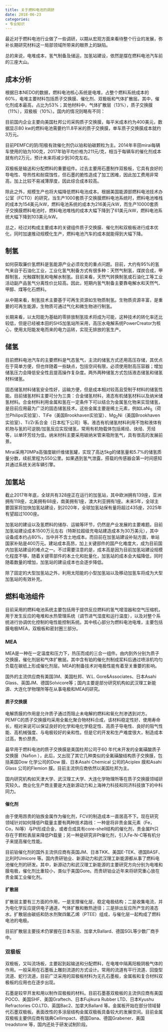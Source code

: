 ```yaml
---
title: 关于燃料电池的调研
date: 2018-06-23
categories:
- 专业知识
---
```


最近对于燃料电池行业做了一些调研，以期从宏观方面来看待整个行业的发展，弥补长期研究材料这一局部领域所带来的眼界上的缺陷。

总的来说，电堆成本，氢气制备及储运，加氢站建设，依然是摆在燃料电池汽车前的三座大山。

## 成本分析

根据日本NEDO的数据，燃料电池核心系统是电堆，占整个燃料系统成本的60%，电堆主要材料包括质子交换膜、催化剂、双极板和气体扩散层。其中，催化剂成本最高，占比为53%；其他材料中，气体扩散层（13%），质子交换膜（11%），双极板（10%）。国内的情况则略有不同：

目前国内企业主要向美国杜邦公司采购质子交换膜，每平米成本约为400美元，数据显示80 kw的燃料电池需要约11.8平米的质子交换膜，单车质子交换膜成本就约3万元。

目前PEMFC的阴/阳极有效催化剂仍以铂和铂碳颗粒为主。2014年丰田mirai每辆车使用的铂为100克，2017年铂平均价格为211元/克，相当于每辆车的催化剂成本就有约2万元，预计未来将减少到30克左右。

双极板是输送和分配燃料的重要组件。过去主要用石墨制作双极板，它具有良好的导电性、导热性和耐腐蚀性，但石墨的脆性造成了加工困难，因此加工费用非常高，加上比较不易减薄厚度，因此综合成本较高。

除此之外，规模生产也将大幅降低燃料电池成本。根据美国能源部燃料电池技术办公室（FCTO）的研究，当生产1000套质子交换膜燃料电池系统时，燃料电池堆栈的成本为154美元/kW，燃料电池系统的成本为216美元/kW，而生产10000套质子交换膜燃料电池时，燃料电池堆栈的成本大幅下降到了61美元/kW，燃料电池系统大幅下降到103美元/kW。

总之，经过对构成主要成本的关键组件质子交换膜、催化剂和双极板进行成本优化，同时加速推动规模化生产，燃料电池汽车的成本就能得到大幅下降。

## 制氢

如何获取廉价氢燃料是氢能源产业必须攻克的重点问题。目前，大约有95%的氢气来自于石油化工业，工业化氢气制备方式有很多种：天然气制氢，煤炭合成，甲醇制氢，光触媒制氢和电解水制氢。目前来看，天然气转换制氢或石油化工等工业活动副产品氢气分离性价比较高。因此，短期内氢气制备主要靠电解水和天然气、甲醇、煤等化石燃料。

从中期来看，制氢技术主要基于可再生资源如生物质制氢。生物质资源丰富，是重要的可再生能源，生物质可通过气化和微生物进行制氢。

长期来看，以太阳能为基础的零排放制氢技术将成为可能，这种技术的转化率还比较低，但是已经被本田的SHS加氢站所采用，高压水电解系统PowerCreator为核心，使用太阳能发电而来的电力运转，实现无排放的氢生产。

## 储氢

目前燃料电池汽车的主要燃料是气态氢气，主流的储氢方式还用高压存储，其优点在于简单方便，但也伴随着一些缺点，包括空间有限，必须使用耐高压容器；增加储氢压力会降低安全性且提高操作复杂度。两外两种储氢方式包括液态储氢和储氢材料储氢。

固态储氢材料储氢安全性好，运输方便，但是成本相对较高且受制于材料的储氢性能。目前储氢材料主要可分为三类：合金储氢材料，液态有机储氢材料以及纳米储氢材料。合金材料利用金属和氢在一定条件下可以结合为金属氢化物来实现储氢，是目前应用最为广泛的固态储氢技术。这些金属主要是稀土元素，例如LaNi<sub>5</sub>（荷兰Philips实验室）、TiFe（美国Brookhaven实验室）、Mg<sub>2</sub>Ni（美国Brookhaven实验室）、Ti/Zr系合金（日本松下公司）等。液态有机储氢材料利用不饱和液体有机物与氢的可逆脱/加氢反应实现储氢，常用有机物载体包括烯烃、炔烃、芳烃等，以单环芳烃为佳。纳米材料主要采用碳纳米管来吸附氢气，具有很高的发展前景。

Mirai采用70MPa高强度碳纤维储氢罐，实现了高达5kg的储氢量和5.7%的储氢质量分数，续航里程为550公里。如果遇到氢气泄露，搭载的传感器会第一时间感知并通过系统关闭车辆引擎。

## 加氢站

截止2017年年底，全球共有328座正在运行的加氢站，其中欧洲拥有139座，亚洲拥有119座，北美拥有68座，南美拥有1座，澳大利亚拥有1座。未来5年，全球主要国家将加快加氢站建设，到2020年，全球加氢站保有量将超过435座，2025年有望超过1000座。

加氢站的建设以及氢燃料的储存、运输等环节，仍然是产业发展的主要难题。目前加氢站建设成本1500万元左右（特斯拉超级充电站建造成本为30万美元），其中设备成本约占80%，当中并不含土地成本。而目前在加氢站建设补贴方面，单站国家补贴是400万元。建站成本高昂，加上关键部件的国产化难度大，成为目前国内加氢站建设的难点之一。不过需要注意的是，成本高是因为目前加氢站建设规模化程度不够，随着关键零部件的本土化和批量化，加氢站的成本会大幅降低，同时随着数量的增加，加氢站的建设成本也会逐步降低。

除了固定的大型加氢站之外，利用太阳能的小型加氢站以及移动加氢车将成为大型加氢站的有效补充。

## 燃料电池组件

目前采用的燃料电池系统主要包括用于提供反应燃料的氢气增湿器和空气压缩机，用于发生反应的电堆和水热管理系统（调节进气湿度和运行温度），以及对整个系统进行协调优化控制的电性能控制系统。其中核心部分为燃料电池电堆，主要包括膜电极MEA，双极板和密封圈三部分。

### MEA

MEA是一种在一定温度和压力下，热压而成的三合一组件。由内到外分别为质子交换膜，催化剂层和气体扩散层。其中含有铂的催化剂制成浆料后通过喷涂机均匀负载在碳纸上形成催化剂层。MEA的制备技术对电极性能有着至关重要的影响。

国外的主流供应商有美国3M、美国杜邦、W.L. Gore&Associates、日本Asahi Glass、英国JM、德国Solvicore等；国内主要是部分研究机构如武汉理工新能源、大连化学物理所等在从事电极和MEA的研究。

#### 质子交换膜

电解质膜的作用是允许质子通过而阻止未电解的燃料和氧化剂渗透到对方。PEMFC的质子交换膜均采用全氟化聚合物材料合成，该材料稳定性好、使用寿命长，相对来说可以保证良好的化学和电化学稳定性、高质子导电性、良好的阻气性能、高机械强度、与电极较好的亲和性。但是它的开发和生产难度很大，制造成本过高，售价昂贵。

最早用于燃料电池的质子交换膜是美国杜邦公司于60 年代末开发的全氟磺酸质子交换膜（Nafion ），此后，又出现了其它几种类似的全氟磺酸结构质子交换膜，包括美国Dow 化学公司的Dow 膜、日本Asahi Chemical 公司的Aciplex 膜和Asahi Glass 公司的Flemion 膜。目前主流供应商依然以美国杜邦为主。

国内研究机构如天津大学、武汉理工大学、大连化学物理所等在质子交换膜领域研究较久。商业化生产商主要是大连新源动力和上海神力科技和同济科技旗下的中科同力。

#### 催化剂

由于使用昂贵的铂族金属作为催化剂，FCV的制造成本一直居高不下。现在研究领域针对如何降低Pt载量主要有两种技术路线：一种是将非贵金属元素（Fe，Co，Ni等）与Pt形成合金，或者合成具有core-shell结构的催化剂，贵金属Pt只存在于颗粒表层来降低Pt载量；另一种是研究非Pt催化剂，引入Fe-N-C等有机分子来提高催化性能。

目前铂催化剂的国外主流供应商有英国JM、日本TKK、美国E-TEK、德国BASF、比利时Umicore 等。国内贵研铂业、新源动力和武汉理工新能源都从事了燃料电池催化剂的研发。其中，新源动力和武汉理工新能源的主要研究方向分别为电堆和膜电极，催化剂比重较小，类似于美国Gore。而贵研铂业近年来将研究重心放在贵金属工业催化剂。

#### 扩散层

扩散层主要有三方面的作用，一是支撑催化层，稳定电极结构；二是收集电流，并为电化学反应提供电子通道，气体扩散和散热途径；三是排出反应所产生的液态水。扩散层由碳纸和防水剂聚四氟乙烯（PTEE）组成，与催化层一起构成了燃料电池的电极。

目前扩散层主要技术仍掌握在日本东丽、加拿大Ballard、德国SGL等少数厂商手中。

### 双极板

双极板，又叫流场板，主要起到起输送和分配燃料，在电堆中隔离阳极阴极气体的作用。一般采用在石墨板上雕刻流道的方式设计。常用的流道有平行流道、回旋型流道、蛇行流道，目前广泛采用的双极板材料为无孔石墨板，金属板和复合材料双极板的应用也在逐步出现。

石墨是较早开发和用以制作双极板的材料。目前石墨基双极板的主流供应商有美国POCO、美国SHF、美国Graftech、日本Fujikura Rubber LTD、日本Kyushu Refractories CO.LTD、英国Bac2、加拿大Ballard 等。金属板开始在部分领域替代石墨双极板。表面改性的多涂层结构金属双极板具备较大的发展空间。目前金属双极板主要供应商有瑞典Cellimpact、德国Dana、德国Grabener、美国treadstone 等，国内还处于研发试制阶段。




